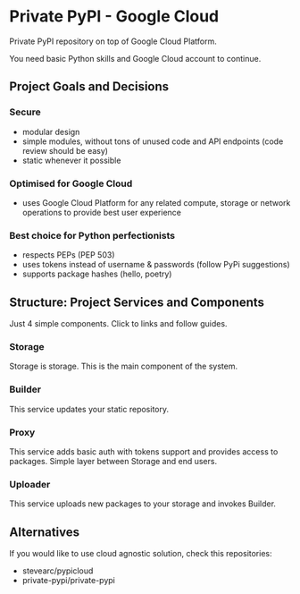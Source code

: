 Private PyPI - Google Cloud
===========================

Private PyPI repository on top of Google Cloud Platform. 

You need basic Python skills and Google Cloud account to continue.


Project Goals and Decisions
---------------------------

### Secure

- modular design
- simple modules, without tons of unused code and API endpoints (code review should be easy)
- static whenever it possible

### Optimised for Google Cloud

- uses Google Cloud Platform for any related compute, storage or network operations to provide best user experience

### Best choice for Python perfectionists
- respects PEPs (PEP 503)
- uses tokens instead of username & passwords (follow PyPi suggestions)
- supports package hashes (hello, poetry)


Structure: Project Services and Components
------------------------------------------

Just 4 simple components. Click to links and follow guides.

### Storage

Storage is storage. This is the main component of the system.

### Builder

This service updates your static repository.

### Proxy

This service adds basic auth with tokens support and provides access to packages. Simple layer between Storage and end users.

### Uploader

This service uploads new packages to your storage and invokes Builder.


Alternatives
------------

If you would like to use cloud agnostic solution, check this repositories:
- stevearc/pypicloud
- private-pypi/private-pypi
